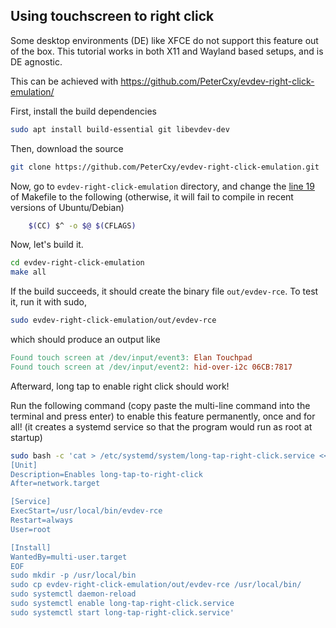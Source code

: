 ## Using touchscreen to right click

Some desktop environments (DE) like XFCE do not support this feature out of the box.
This tutorial works in both X11 and Wayland based setups, and is DE agnostic.

This can be achieved with https://github.com/PeterCxy/evdev-right-click-emulation/

First, install the build dependencies
```bash
sudo apt install build-essential git libevdev-dev
```
Then, download the source
```bash
git clone https://github.com/PeterCxy/evdev-right-click-emulation.git
```

Now, go to `evdev-right-click-emulation` directory, and change the [line 19](https://github.com/PeterCxy/evdev-right-click-emulation/blob/350939b8d2e95ed1be352f1ac734bdedf14e43c7/Makefile#L19) of Makefile to the following (otherwise, it will fail to compile in recent versions of Ubuntu/Debian)
```bash
 	$(CC) $^ -o $@ $(CFLAGS)
```

Now, let's build it.

```bash
cd evdev-right-click-emulation
make all
```

If the build succeeds, it should create the binary file `out/evdev-rce`. To test it, run it with sudo,
```bash
sudo evdev-right-click-emulation/out/evdev-rce 
```
which should produce an output like
```mk
Found touch screen at /dev/input/event3: Elan Touchpad
Found touch screen at /dev/input/event2: hid-over-i2c 06CB:7817
```
Afterward, long tap to enable right click should work!

Run the following command (copy paste the multi-line command into the terminal and press enter) to enable this feature permanently, once and for all! 
(it creates a systemd service so that the program would run as root at startup)

```bash
sudo bash -c 'cat > /etc/systemd/system/long-tap-right-click.service <<EOF
[Unit]
Description=Enables long-tap-to-right-click
After=network.target

[Service]
ExecStart=/usr/local/bin/evdev-rce
Restart=always
User=root

[Install]
WantedBy=multi-user.target
EOF
sudo mkdir -p /usr/local/bin
sudo cp evdev-right-click-emulation/out/evdev-rce /usr/local/bin/
sudo systemctl daemon-reload
sudo systemctl enable long-tap-right-click.service
sudo systemctl start long-tap-right-click.service'
```

